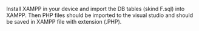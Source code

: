 Install XAMPP in your device and import the DB tables (skind F.sql) into XAMPP. Then PHP files should be imported to the visual studio and should be saved in XAMPP file with extension (.PHP).
